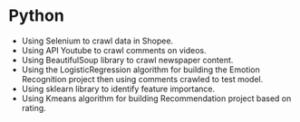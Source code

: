 # Python
- Using Selenium to crawl data in Shopee.
- Using API Youtube to crawl comments on videos.
- Using BeautifulSoup library to crawl newspaper content.
- Using the LogisticRegression algorithm for building the Emotion Recognition project then using comments crawled to test model.
- Using sklearn library to identify feature importance.
- Using Kmeans algorithm for building Recommendation project based on rating.
